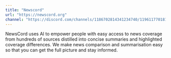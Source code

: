 ```yaml
---
title: "Newscord"
url: "https://newscord.org"
channel: "https://discord.com/channels/1186702814341234740/1196117701819650098"
---
```


NewsCord uses AI to empower people with easy access to news coverage from hundreds of sources distilled into concise summaries and highlighted coverage differences. We make news comparison and summarisation easy so that you can get the full picture and stay informed.
